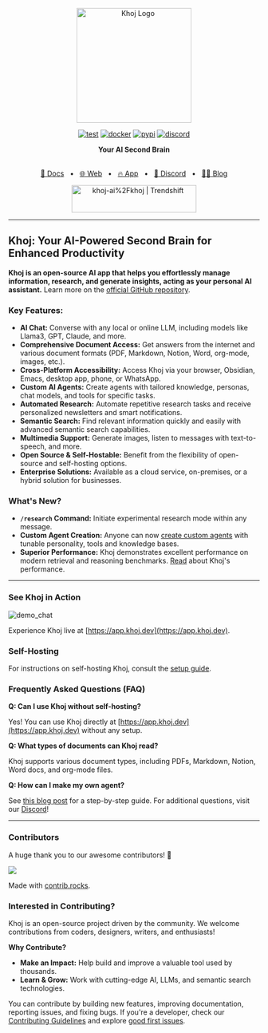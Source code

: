 <p align="center"><img src="https://assets.khoj.dev/khoj-logo-sideways-1200x540.png" width="230" alt="Khoj Logo"></p>

<div align="center">

[![test](https://github.com/khoj-ai/khoj/actions/workflows/test.yml/badge.svg)](https://github.com/khoj-ai/khoj/actions/workflows/test.yml)
[![docker](https://github.com/khoj-ai/khoj/actions/workflows/dockerize.yml/badge.svg)](https://github.com/khoj-ai/khoj/pkgs/container/khoj)
[![pypi](https://github.com/khoj-ai/khoj/actions/workflows/pypi.yml/badge.svg)](https://pypi.org/project/khoj/)
[![discord](https://img.shields.io/discord/1112065956647284756?style=plastic&label=discord)](https://discord.gg/BDgyabRM6e)

</div>

<div align="center">
<b>Your AI Second Brain</b>
</div>

<br />

<div align="center">

[📑 Docs](https://docs.khoj.dev)
<span>&nbsp;&nbsp;•&nbsp;&nbsp;</span>
[🌐 Web](https://khoj.dev)
<span>&nbsp;&nbsp;•&nbsp;&nbsp;</span>
[🔥 App](https://app.khoj.dev)
<span>&nbsp;&nbsp;•&nbsp;&nbsp;</span>
[💬 Discord](https://discord.gg/BDgyabRM6e)
<span>&nbsp;&nbsp;•&nbsp;&nbsp;</span>
[✍🏽 Blog](https://blog.khoj.dev)

<a href="https://trendshift.io/repositories/10318" target="_blank"><img src="https://trendshift.io/api/badge/repositories/10318" alt="khoj-ai%2Fkhoj | Trendshift" style="width: 250px; height: 55px;" width="250" height="55"/></a>

</div>

---

## Khoj: Your AI-Powered Second Brain for Enhanced Productivity

**Khoj is an open-source AI app that helps you effortlessly manage information, research, and generate insights, acting as your personal AI assistant.** Learn more on the [official GitHub repository](https://github.com/khoj-ai/khoj).

### Key Features:

*   **AI Chat:** Converse with any local or online LLM, including models like Llama3, GPT, Claude, and more.
*   **Comprehensive Document Access:** Get answers from the internet and various document formats (PDF, Markdown, Notion, Word, org-mode, images, etc.).
*   **Cross-Platform Accessibility:** Access Khoj via your browser, Obsidian, Emacs, desktop app, phone, or WhatsApp.
*   **Custom AI Agents:** Create agents with tailored knowledge, personas, chat models, and tools for specific tasks.
*   **Automated Research:** Automate repetitive research tasks and receive personalized newsletters and smart notifications.
*   **Semantic Search:** Find relevant information quickly and easily with advanced semantic search capabilities.
*   **Multimedia Support:** Generate images, listen to messages with text-to-speech, and more.
*   **Open Source & Self-Hostable:** Benefit from the flexibility of open-source and self-hosting options.
*   **Enterprise Solutions:** Available as a cloud service, on-premises, or a hybrid solution for businesses.

### What's New?

*   **`/research` Command:** Initiate experimental research mode within any message.
*   **Custom Agent Creation:** Anyone can now [create custom agents](https://blog.khoj.dev/posts/create-agents-on-khoj/) with tunable personality, tools and knowledge bases.
*   **Superior Performance:** Khoj demonstrates excellent performance on modern retrieval and reasoning benchmarks. [Read](https://blog.khoj.dev/posts/evaluate-khoj-quality/) about Khoj's performance.

---

### See Khoj in Action

![demo_chat](https://github.com/khoj-ai/khoj/blob/master/documentation/assets/img/quadratic_equation_khoj_web.gif?raw=true)

Experience Khoj live at [https://app.khoj.dev](https://app.khoj.dev).

### Self-Hosting

For instructions on self-hosting Khoj, consult the [setup guide](https://docs.khoj.dev/get-started/setup).

### Frequently Asked Questions (FAQ)

**Q: Can I use Khoj without self-hosting?**

Yes! You can use Khoj directly at [https://app.khoj.dev](https://app.khoj.dev) without any setup.

**Q: What types of documents can Khoj read?**

Khoj supports various document types, including PDFs, Markdown, Notion, Word docs, and org-mode files.

**Q: How can I make my own agent?**

See [this blog post](https://blog.khoj.dev/posts/create-agents-on-khoj/) for a step-by-step guide.
For additional questions, visit our [Discord](https://discord.gg/BDgyabRM6e)!

---

### Contributors

A huge thank you to our awesome contributors! 🎉

<a href="https://github.com/khoj-ai/khoj/graphs/contributors">
  <img src="https://contrib.rocks/image?repo=khoj-ai/khoj" />
</a>

Made with [contrib.rocks](https://contrib.rocks).

### Interested in Contributing?

Khoj is an open-source project driven by the community. We welcome contributions from coders, designers, writers, and enthusiasts!

**Why Contribute?**

*   **Make an Impact:** Help build and improve a valuable tool used by thousands.
*   **Learn & Grow:** Work with cutting-edge AI, LLMs, and semantic search technologies.

You can contribute by building new features, improving documentation, reporting issues, and fixing bugs. If you're a developer, check our [Contributing Guidelines](https://docs.khoj.dev/contributing/development) and explore [good first issues](https://github.com/khoj-ai/khoj/contribute).